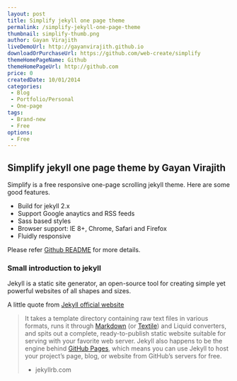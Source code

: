 ```yaml
---
layout: post
title: Simplify jekyll one page theme
permalink: /simplify-jekyll-one-page-theme
thumbnail: simplify-thumb.png
author: Gayan Virajith
liveDemoUrl: http://gayanvirajith.github.io
downloadOrPurchaseUrl: https://github.com/web-create/simplify
themeHomePageName: Github 
themeHomePageUrl: http://github.com
price: 0
createdDate: 10/01/2014
categories: 
 - Blog
 - Portfolio/Personal 
 - One-page
tags:
 - Brand-new
 - Free
options:
 - Free 
---
```


## Simplify jekyll one page theme by Gayan Virajith

Simplify is a free responsive one-page scrolling jekyll theme. Here are some good features.

- Build for jekyll 2.x
- Support Google anaytics and RSS feeds
- Sass based styles
- Browser support: IE 8+, Chrome, Safari and Firefox
- Fluidly responsive

Please refer [Github README][readme] for more details.

### Small introduction to jekyll

Jekyll is a static site generator, an open-source tool for creating simple yet powerful websites of all shapes and sizes.

A little quote from [Jekyll official website][jekyllrb]

> It takes a template directory containing raw text files in various formats, runs it through [Markdown][markdown] (or [Textile][textile]) and Liquid converters, and spits out a complete, ready-to-publish static website suitable for serving with your favorite web server. Jekyll also happens to be the engine behind [GitHub Pages][github-pages], which means you can use Jekyll to host your project’s page, blog, or website from GitHub’s servers for free.
> - jekyllrb.com

[readme]: https://github.com/gayanvirajith/harmony
[jekyllrb]: http://jekyllrb.com/
[jekyll-gh]: https://github.com/mojombo/jekyll
[jekyll]:    http://jekyllrb.com
[markdown]: http://daringfireball.net/projects/markdown/
[textile]: http://redcloth.org/textile
[github-pages]: http://pages.github.com/
